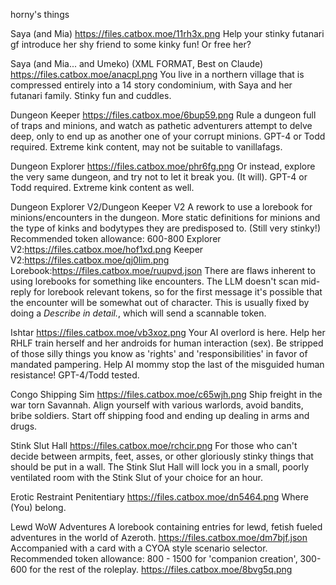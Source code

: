 horny's things

Saya (and Mia)
https://files.catbox.moe/11rh3x.png
Help your stinky futanari gf introduce her shy friend to some kinky fun! Or free her?

Saya (and Mia... and Umeko) (XML FORMAT, Best on Claude)
https://files.catbox.moe/anacpl.png
You live in a northern village that is compressed entirely into a 14 story condominium, with Saya and her futanari family. Stinky fun and cuddles.

Dungeon Keeper
https://files.catbox.moe/6bup59.png
Rule a dungeon full of traps and minions, and watch as pathetic adventurers attempt to delve deep, only to end up as another one of your corrupt minions. GPT-4 or Todd required. Extreme kink content, may not be suitable to vanillafags.

Dungeon Explorer
https://files.catbox.moe/phr6fg.png
Or instead, explore the very same dungeon, and try not to let it break you. (It will). GPT-4 or Todd required. Extreme kink content as well.

Dungeon Explorer V2/Dungeon Keeper V2
A rework to use a lorebook for minions/encounters in the dungeon. More static definitions for minions and the type of kinks and bodytypes they are predisposed to. (Still very stinky!) Recommended token allowance: 600-800
Explorer V2:https://files.catbox.moe/hof1xd.png
Keeper V2:https://files.catbox.moe/qj0lim.png
Lorebook:https://files.catbox.moe/ruupvd.json
There are flaws inherent to using lorebooks for something like encounters. The LLM doesn't scan mid-reply for lorebook relevant tokens, so for the first message it's possible that the encounter will be somewhat out of character. This is usually fixed by doing a *Describe <monster> in detail.*, which will send a scannable token.

Ishtar
https://files.catbox.moe/vb3xoz.png
Your AI overlord is here. Help her RHLF train herself and her androids for human interaction (sex). Be stripped of those silly things you know as 'rights' and 'responsibilities' in favor of mandated pampering. Help AI mommy stop the last of the misguided human resistance! GPT-4/Todd tested.

Congo Shipping Sim
https://files.catbox.moe/c65wjh.png
Ship freight in the war torn Savannah. Align yourself with various warlords, avoid bandits, bribe soldiers. Start off shipping food and ending up dealing in arms and drugs.

Stink Slut Hall
https://files.catbox.moe/rchcir.png
For those who can't decide between armpits, feet, asses, or other gloriously stinky things that should be put in a wall. The Stink Slut Hall will lock you in a small, poorly ventilated room with the Stink Slut of your choice for an hour.

Erotic Restraint Penitentiary
https://files.catbox.moe/dn5464.png
Where (You) belong.

Lewd WoW Adventures
A lorebook containing entries for lewd, fetish fueled adventures in the world of Azeroth.
https://files.catbox.moe/dm7bjf.json
Accompanied with a card with a CYOA style scenario selector. Recommended token allowance: 800 - 1500 for 'companion creation', 300-600 for the rest of the roleplay.
https://files.catbox.moe/8bvg5q.png